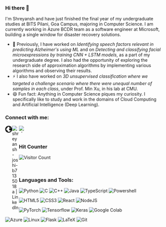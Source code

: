 ### Hi there 👋
I'm Shreyansh and have just finished the final year of my undergraduate studies at BITS Pilani, Goa Campus, majoring in Computer Science. I am currently working in Azure BCDR team as a software engineer at Microsoft, building a single window for disaster recovery solutions.
- 🌱 Previously, I have worked on *Identifying speech factors relevant in predicting Alzheimer's using ML* and on *Detecting and classifying facial microexpressions by training CNN + LSTM models*, as a part of my undergraduate degree. I also had the opportunity of exploring the research side of approximation algorithms by implementing various algorithms and observing their results.
- ⚡ I also have worked on *3D unsupervised classification where we targeted a challenge scenario where there were unequal number of samples in each class*, under Prof. Min Xu, in his lab at CMU.
- 😄 Fun fact: Anything in Computer Science piques my curiosity. I specifically like to study and work in the domains of Cloud Computing and Artificial Intelligence (Deep Learning).

<!-- ### Github activity:
<img src="https://github-readme-stats.vercel.app/api/top-langs/?username=ShreyanshJoshi&theme=radical&layout=compact&hide=Jupyter%20Notebook"  display=block width=50% height="250px"  alt="2" > -->

### Connect with me:

[<img align="left" alt="shreyanshjoshi.github.io/" title="shreyanshjoshi.github.io/" width="22px"  height="22px" src="https://raw.githubusercontent.com/iconic/open-iconic/master/svg/globe.svg" />](https://shreyanshjoshi.github.io/)

[<img align="left" alt="shreyansh-joshi-b7135018a | LinkedIn" width="22px" src="https://cdn.jsdelivr.net/npm/simple-icons@v3/icons/linkedin.svg" />](https://www.linkedin.com/in/shreyansh-joshi-b7135018a/)

[<img align="left" alt="shreyanshjoshi13@gmail.com | E-mail" title="shreyanshjoshi13@gmail.com" width="22px" height="22px" src="https://cdn.jsdelivr.net/npm/simple-icons@3.13.0/icons/gmail.svg"/>](mailto:shreyanshjoshi13@gmail.com)

<br/>
<br/>

### Hit Counter

![Visitor Count](https://profile-counter.glitch.me/ShreyanshJoshi/count.svg)

<br/>

### Languages and Tools:
<p>
<a><img alt="Python" src="https://img.shields.io/badge/Python-3776ab.svg?logo=python&logoColor=white"/></a>
<a><img alt="C" src="https://img.shields.io/badge/c-%2300599C.svg?&logo=c&logoColor=white"/></a>
<a><img alt="C++" src="https://img.shields.io/badge/C%2b%2b-00599c.svg?logo=c%2b%2b&logoColor=white"/></a>
<a><img alt="Java" src="https://img.shields.io/badge/Java-ED8B00?&logo=java&logoColor=white"/></a>
<a><img alt="TypeScript" src="https://img.shields.io/badge/Typescript-%23007ACC.svg?&logo=typescript&logoColor=white" /></a>
<a><img alt="Powershell" src="https://img.shields.io/badge/PowerShell-%235391FE.svg?&logo=powershell&logoColor=white" /></a>
</p>

<p>
<a><img alt="HTML5" src="https://img.shields.io/badge/HTML5-e34f26.svg?logo=html5&logoColor=white" /></a>
<a><img alt="CSS3" src="https://img.shields.io/badge/CSS3-1572b6.svg?logo=css3&logoColor=white" /></a>
<a><img alt="React" src="https://img.shields.io/badge/React-%2320232a.svg?&logo=react&logoColor=%2361DAFB" /></a>
<a><img alt="NodeJS" src="https://img.shields.io/badge/Node.JS-6DA55F?&logo=node.js&logoColor=white" /></a>
</p>

<p>
<a><img alt="PyTorch" src="https://img.shields.io/badge/PyTorch-ee4c2c.svg?logo=pytorch&logoColor=white" /></a> 
<a><img alt="Tensorflow" src="https://img.shields.io/badge/TensorFlow-ff6f00.svg?logo=tensorflow&logoColor=white" /></a> 
<a><img alt="Keras" src="https://img.shields.io/badge/Keras-d00000.svg?logo=keras&logoColor=white" /></a> 
<a><img alt="Google Colab" src="https://img.shields.io/badge/Google%20Colab-F9AB00.svg?logo=googlecolab&logoColor=black"/></a>
</p>

<p>
<a><img alt="Azure" src="https://img.shields.io/badge/Azure-%230072C6.svg?&logo=microsoftazure&logoColor=white" /></a>
<a><img alt="Linux" src="https://img.shields.io/badge/Linux-FCC624?&logo=linux&logoColor=black" /></a>
<a><img alt="Flask" src="https://img.shields.io/badge/Flask-%23000.svg?&logo=flask&logoColor=white" /></a>
<a><img alt="LaTeX" src="https://img.shields.io/badge/LaTeX-008080.svg?logo=latex&logoColor=white" /></a>
<a><img alt="Git" src="https://img.shields.io/badge/Git-f05032.svg?logo=git&logoColor=white" /></a>
</p>

